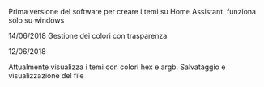 Prima versione del software per creare i temi su Home Assistant. funziona solo su windows

14/06/2018
 Gestione dei colori con trasparenza


12/06/2018 

Attualmente visualizza i temi con colori hex e argb.
Salvataggio e visualizzazione del file
